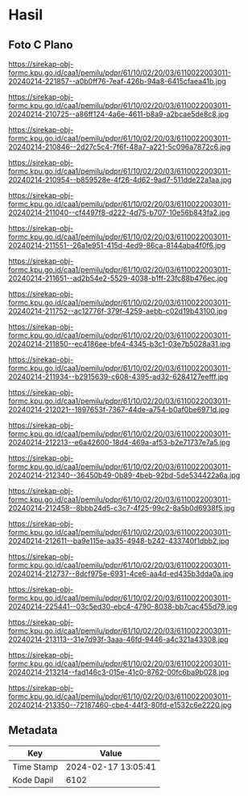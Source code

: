 # Hasil

## Foto C Plano

https://sirekap-obj-formc.kpu.go.id/caa1/pemilu/pdpr/61/10/02/20/03/6110022003011-20240214-221857--a0b0ff76-7eaf-426b-94a8-6415cfaea41b.jpg

https://sirekap-obj-formc.kpu.go.id/caa1/pemilu/pdpr/61/10/02/20/03/6110022003011-20240214-210725--a86ff124-4a6e-4611-b8a9-a2bcae5de8c8.jpg

https://sirekap-obj-formc.kpu.go.id/caa1/pemilu/pdpr/61/10/02/20/03/6110022003011-20240214-210846--2d27c5c4-7f6f-48a7-a221-5c096a7872c6.jpg

https://sirekap-obj-formc.kpu.go.id/caa1/pemilu/pdpr/61/10/02/20/03/6110022003011-20240214-210954--b859528e-4f26-4d62-9ad7-511dde22a1aa.jpg

https://sirekap-obj-formc.kpu.go.id/caa1/pemilu/pdpr/61/10/02/20/03/6110022003011-20240214-211040--cf4497f8-d222-4d75-b707-10e56b843fa2.jpg

https://sirekap-obj-formc.kpu.go.id/caa1/pemilu/pdpr/61/10/02/20/03/6110022003011-20240214-211551--26a1e951-415d-4ed9-86ca-8144aba4f0f6.jpg

https://sirekap-obj-formc.kpu.go.id/caa1/pemilu/pdpr/61/10/02/20/03/6110022003011-20240214-211651--ad2b54e2-5529-4038-b1ff-23fc88b476ec.jpg

https://sirekap-obj-formc.kpu.go.id/caa1/pemilu/pdpr/61/10/02/20/03/6110022003011-20240214-211752--ac12776f-379f-4259-aebb-c02d19b43100.jpg

https://sirekap-obj-formc.kpu.go.id/caa1/pemilu/pdpr/61/10/02/20/03/6110022003011-20240214-211850--ec4186ee-bfe4-4345-b3c1-03e7b5028a31.jpg

https://sirekap-obj-formc.kpu.go.id/caa1/pemilu/pdpr/61/10/02/20/03/6110022003011-20240214-211934--b2915639-c608-4395-ad32-6284127eefff.jpg

https://sirekap-obj-formc.kpu.go.id/caa1/pemilu/pdpr/61/10/02/20/03/6110022003011-20240214-212021--1897653f-7367-44de-a754-b0af0be6971d.jpg

https://sirekap-obj-formc.kpu.go.id/caa1/pemilu/pdpr/61/10/02/20/03/6110022003011-20240214-212213--e6a42600-18d4-469a-af53-b2e71737e7a5.jpg

https://sirekap-obj-formc.kpu.go.id/caa1/pemilu/pdpr/61/10/02/20/03/6110022003011-20240214-212340--36450b49-0b89-4beb-92bd-5de534422a6a.jpg

https://sirekap-obj-formc.kpu.go.id/caa1/pemilu/pdpr/61/10/02/20/03/6110022003011-20240214-212458--8bbb24d5-c3c7-4f25-99c2-8a5b0d6938f5.jpg

https://sirekap-obj-formc.kpu.go.id/caa1/pemilu/pdpr/61/10/02/20/03/6110022003011-20240214-212611--ba9e115e-aa35-4948-b242-433740f1dbb2.jpg

https://sirekap-obj-formc.kpu.go.id/caa1/pemilu/pdpr/61/10/02/20/03/6110022003011-20240214-212737--8dcf975e-6931-4ce6-aa4d-ed435b3dda0a.jpg

https://sirekap-obj-formc.kpu.go.id/caa1/pemilu/pdpr/61/10/02/20/03/6110022003011-20240214-225441--03c5ed30-ebc4-4790-8038-bb7cac455d79.jpg

https://sirekap-obj-formc.kpu.go.id/caa1/pemilu/pdpr/61/10/02/20/03/6110022003011-20240214-213113--31e7d93f-3aaa-46fd-9446-a4c321a43308.jpg

https://sirekap-obj-formc.kpu.go.id/caa1/pemilu/pdpr/61/10/02/20/03/6110022003011-20240214-213214--fad146c3-015e-41c0-8762-00fc6ba9b028.jpg

https://sirekap-obj-formc.kpu.go.id/caa1/pemilu/pdpr/61/10/02/20/03/6110022003011-20240214-213350--72187460-cbe4-44f3-80fd-e1532c6e2220.jpg


## Metadata

| Key        | Value               |
| ---------- | ------------------- |
| Time Stamp | 2024-02-17 13:05:41 |
| Kode Dapil | 6102                |



